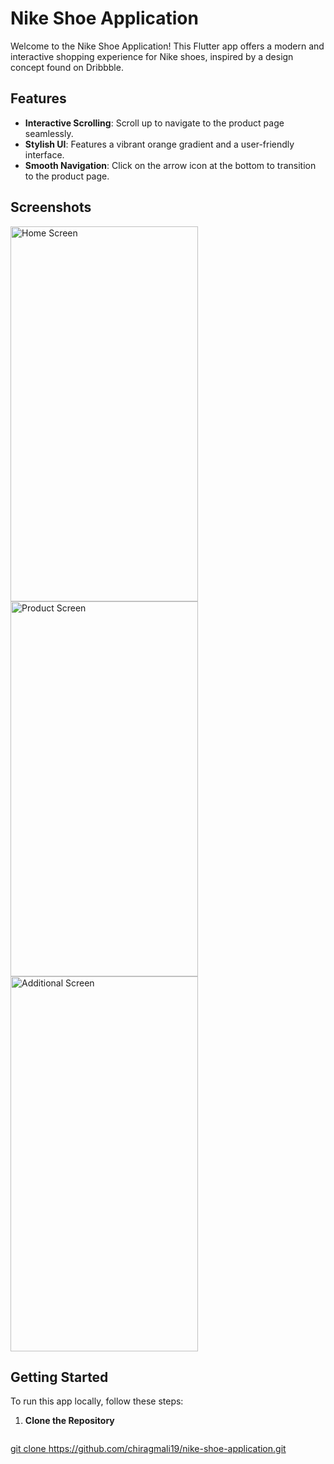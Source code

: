 # Nike Shoe Application

Welcome to the Nike Shoe Application! This Flutter app offers a modern and interactive shopping experience for Nike shoes, inspired by a design concept found on Dribbble.

## Features

- **Interactive Scrolling**: Scroll up to navigate to the product page seamlessly.
- **Stylish UI**: Features a vibrant orange gradient and a user-friendly interface.
- **Smooth Navigation**: Click on the arrow icon at the bottom to transition to the product page.

## Screenshots

<img src="https://github.com/user-attachments/assets/b1c148c5-2066-4b0e-81d6-1d761627cb3d" alt="Home Screen" width="300" height="600">
<img src="https://github.com/user-attachments/assets/b822902b-0d4d-4d91-b43a-26c4bac66077" alt="Product Screen" width="300" height="600">
<img src="https://github.com/user-attachments/assets/1040e135-dd8c-4ac1-bac1-9c9fbe6cec96" alt="Additional Screen" width="300" height="600">

## Getting Started

To run this app locally, follow these steps:

1. **Clone the Repository**

   ```bash
  [ git clone https://github.com/chiragmali19/nike-shoe-application.git
](https://github.com/chiragmali19/nikeshoes.git)
